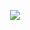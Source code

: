 <p align="center"><img src="https://github-readme-stats-one-bice.vercel.app/api/top-langs/?username=laomao1104_count=10&layout=compact&role=OWNER,ORGANIZATION_MEMBER,COLLABORATOR&theme=radical"></p>
<!-- <p align="center"><img src="https://github-readme-stats-one-bice.vercel.app/api/?username=Laomao1104_count=10&layout=compact&role=OWNER,ORGANIZATION_MEMBER,COLLABORATOR&theme=radical"></p> -->
